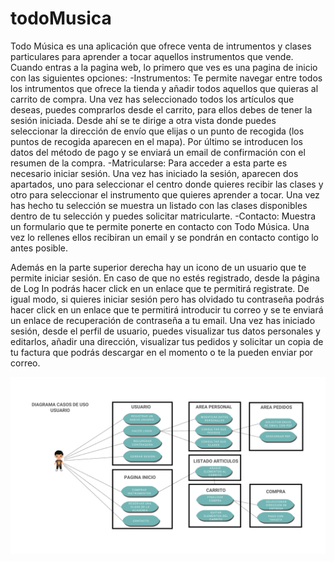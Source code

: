 # todoMusica

<p>Todo Música es una aplicación que ofrece venta de intrumentos y clases particulares para aprender
a tocar aquellos instrumentos que vende.
Cuando entras a la pagina web, lo primero que ves es una pagina de inicio con las siguientes opciones:
    -Instrumentos: Te permite navegar entre todos los intrumentos que ofrece la tienda y añadir todos aquellos
        que quieras al carrito de compra. Una vez has seleccionado todos los artículos que deseas, puedes
        comprarlos desde el carrito, para ellos debes de tener la sesión iniciada. Desde ahí se te dirige a otra vista donde puedes seleccionar la
        dirección de envío que elijas o un punto de recogida (los puntos de recogida aparecen en el mapa). 
        Por último se introducen los datos del método de pago y se enviará un email de confirmación con el resumen de la compra.
    -Matricularse: Para acceder a esta parte es necesario iniciar sesión. Una vez has iniciado la sesión,
        aparecen dos apartados, uno para seleccionar el centro donde quieres recibir las clases y otro para
        seleccionar el instrumento que quieres aprender a tocar. Una vez has hecho tu selección se muestra un
        listado con las clases disponibles dentro de tu selección y puedes solicitar matricularte.
    -Contacto: Muestra un formulario que te permite ponerte en contacto con Todo Música. Una vez lo rellenes ellos
        recibiran un email y se pondrán en contacto contigo lo antes posible.

Además en la parte superior derecha hay un icono de un usuario que te permite iniciar sesión. En caso de que no estés registrado, desde la página de Log In podrás hacer click en un enlace que te permitirá registrate. De igual modo, si quieres iniciar sesión pero has olvidado tu contraseña podrás hacer click en un enlace que te permitirá 
introducir tu correo y se te enviará un enlace de recuperación de contraseña a tu email.
Una vez has iniciado sesión, desde el perfil de usuario, puedes visualizar tus datos personales y editarlos, añadir una dirección, visualizar tus pedidos y solicitar un copia de tu factura que podrás descargar en el momento o te la pueden enviar por correo.
</p>

<img src="./docs/Img_doc/Caso de uso User.png">